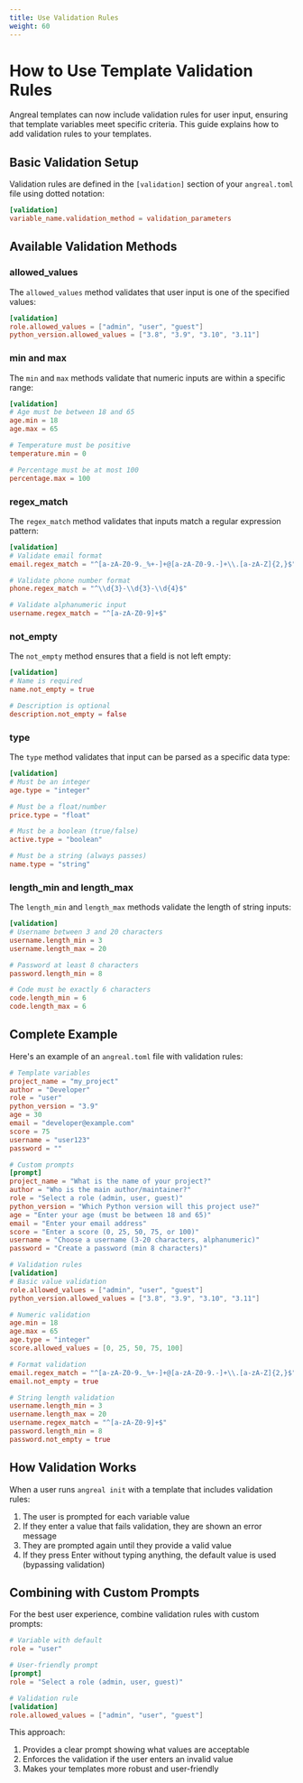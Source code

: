 ```yaml
---
title: Use Validation Rules
weight: 60
---
```


# How to Use Template Validation Rules

Angreal templates can now include validation rules for user input, ensuring that template variables meet specific criteria. This guide explains how to add validation rules to your templates.

## Basic Validation Setup

Validation rules are defined in the `[validation]` section of your `angreal.toml` file using dotted notation:

```toml
[validation]
variable_name.validation_method = validation_parameters
```

## Available Validation Methods

### allowed_values

The `allowed_values` method validates that user input is one of the specified values:

```toml
[validation]
role.allowed_values = ["admin", "user", "guest"]
python_version.allowed_values = ["3.8", "3.9", "3.10", "3.11"]
```

### min and max

The `min` and `max` methods validate that numeric inputs are within a specific range:

```toml
[validation]
# Age must be between 18 and 65
age.min = 18
age.max = 65

# Temperature must be positive
temperature.min = 0

# Percentage must be at most 100
percentage.max = 100
```

### regex_match

The `regex_match` method validates that inputs match a regular expression pattern:

```toml
[validation]
# Validate email format
email.regex_match = "^[a-zA-Z0-9._%+-]+@[a-zA-Z0-9.-]+\\.[a-zA-Z]{2,}$"

# Validate phone number format
phone.regex_match = "^\\d{3}-\\d{3}-\\d{4}$"

# Validate alphanumeric input
username.regex_match = "^[a-zA-Z0-9]+$"
```

### not_empty

The `not_empty` method ensures that a field is not left empty:

```toml
[validation]
# Name is required
name.not_empty = true

# Description is optional
description.not_empty = false
```

### type

The `type` method validates that input can be parsed as a specific data type:

```toml
[validation]
# Must be an integer
age.type = "integer"

# Must be a float/number
price.type = "float"

# Must be a boolean (true/false)
active.type = "boolean"

# Must be a string (always passes)
name.type = "string"
```

### length_min and length_max

The `length_min` and `length_max` methods validate the length of string inputs:

```toml
[validation]
# Username between 3 and 20 characters
username.length_min = 3
username.length_max = 20

# Password at least 8 characters
password.length_min = 8

# Code must be exactly 6 characters
code.length_min = 6
code.length_max = 6
```

## Complete Example

Here's an example of an `angreal.toml` file with validation rules:

```toml
# Template variables
project_name = "my_project"
author = "Developer"
role = "user"
python_version = "3.9"
age = 30
email = "developer@example.com"
score = 75
username = "user123"
password = ""

# Custom prompts
[prompt]
project_name = "What is the name of your project?"
author = "Who is the main author/maintainer?"
role = "Select a role (admin, user, guest)"
python_version = "Which Python version will this project use?"
age = "Enter your age (must be between 18 and 65)"
email = "Enter your email address"
score = "Enter a score (0, 25, 50, 75, or 100)"
username = "Choose a username (3-20 characters, alphanumeric)"
password = "Create a password (min 8 characters)"

# Validation rules
[validation]
# Basic value validation
role.allowed_values = ["admin", "user", "guest"]
python_version.allowed_values = ["3.8", "3.9", "3.10", "3.11"]

# Numeric validation
age.min = 18
age.max = 65
age.type = "integer"
score.allowed_values = [0, 25, 50, 75, 100]

# Format validation
email.regex_match = "^[a-zA-Z0-9._%+-]+@[a-zA-Z0-9.-]+\\.[a-zA-Z]{2,}$"
email.not_empty = true

# String length validation
username.length_min = 3
username.length_max = 20
username.regex_match = "^[a-zA-Z0-9]+$"
password.length_min = 8
password.not_empty = true
```

## How Validation Works

When a user runs `angreal init` with a template that includes validation rules:

1. The user is prompted for each variable value
2. If they enter a value that fails validation, they are shown an error message
3. They are prompted again until they provide a valid value
4. If they press Enter without typing anything, the default value is used (bypassing validation)

## Combining with Custom Prompts

For the best user experience, combine validation rules with custom prompts:

```toml
# Variable with default
role = "user"

# User-friendly prompt
[prompt]
role = "Select a role (admin, user, guest)"

# Validation rule
[validation]
role.allowed_values = ["admin", "user", "guest"]
```

This approach:
1. Provides a clear prompt showing what values are acceptable
2. Enforces the validation if the user enters an invalid value
3. Makes your templates more robust and user-friendly
